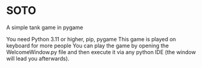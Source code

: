 # SOTO
A simple tank game in pygame

You need Python 3.11 or higher, pip, pygame
This game is played on keyboard for more people
You can play the game by opening the WelcomeWindow.py file and then execute it via any python IDE (the window will lead you afterwards).
